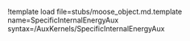!template load file=stubs/moose_object.md.template name=SpecificInternalEnergyAux syntax=/AuxKernels/SpecificInternalEnergyAux